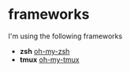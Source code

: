 # frameworks

I'm using the following frameworks

- **zsh** [oh-my-zsh](https://ohmyz.sh)
- **tmux** [oh-my-tmux](https://github.com/gpakosz/.tmux)
